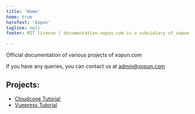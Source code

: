 ```yaml
---
title: 'Home'
home: true
heroText: 'Xopun'
tagline: null
footer: MIT license | documentation.xopun.com is a subsidiary of xopun.com

---
```


Official documentation of various projects of xopun.com

If you have any queries, you can contact us at admin@xopun.com

## Projects:

- [Cloudcone Tutorial](./cloudcone/README.md)
- [Vuepress Tutorial](./vuepress/02-deployment.md)
